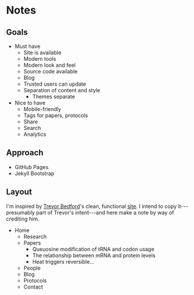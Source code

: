 # Notes

## Goals

* Must have
	* Site is available
	* Modern tools
	* Modern look and feel
	* Source code available
	* Blog
	* Trusted users can update
	* Separation of content and style
		* Themes separate
* Nice to have
	* Mobile-friendly
	* Tags for papers, protocols
	* Share
	* Search
	* Analytics

## Approach

* GitHub Pages
* Jekyll Bootstrap

## Layout

I'm inspired by [Trevor Bedford]'s clean, functional [site][1]. I intend to copy it---presumably part of Trevor's intent---and here make a note by way of crediting him.

* Home
	* Research
	* Papers
		* Queuosine modification of tRNA and codon usage
		* The relationship between mRNA and protein levels
		* Heat triggers reversible...
	* People
	* Blog
	* Protocols
	* Contact

[Trevor Bedford]: http://bedford.io/team/trevor-bedford/
[1]: http://bedford.io
